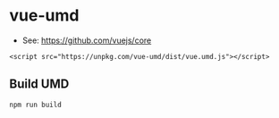 # vue-umd

- See: https://github.com/vuejs/core

```
<script src="https://unpkg.com/vue-umd/dist/vue.umd.js"></script>
```

## Build UMD

```sh
npm run build
```
